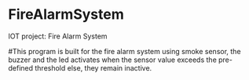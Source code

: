 # FireAlarmSystem
IOT project: Fire Alarm System

#This program is built for the fire alarm system using smoke sensor, the buzzer and the led 
activates when the sensor value exceeds the pre-defined threshold else, they remain inactive.


